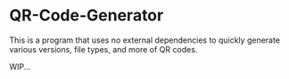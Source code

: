 # QR-Code-Generator

This is a program that uses no external dependencies to quickly generate various versions, file types, and more of QR codes.

WIP...